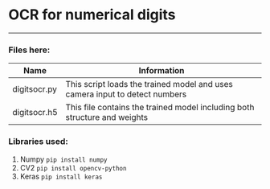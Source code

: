 # OCR for numerical digits
***

### Files here:

|Name|Information|
|----|-----------|
|digitsocr.py|This script loads the trained model and uses camera input to detect numbers|
|digitsocr.h5|This file contains the trained model including both structure and weights|

### Libraries used:

1. Numpy `pip install numpy`
2. CV2   `pip install opencv-python`
3. Keras `pip install keras`